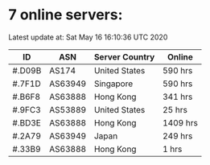 # 7 online servers:

Latest update at: Sat May 16 16:10:36 UTC 2020

| ID | ASN | Server Country | Online |
| -- | --- | -------------- | ------ |
| #.D09B | AS174 | United States | 590 hrs |
| #.7F1D | AS63949 | Singapore | 590 hrs |
| #.B6F8 | AS63888 | Hong Kong | 341 hrs |
| #.9FC3 | AS53889 | United States | 25 hrs |
| #.BD3E | AS63888 | Hong Kong | 1409 hrs |
| #.2A79 | AS63949 | Japan | 249 hrs |
| #.33B9 | AS63888 | Hong Kong | 1 hrs |

